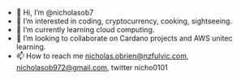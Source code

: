 - 👋 Hi, I’m @nicholasob7
- 👀 I’m interested in coding, cryptocurrency, cooking, sightseeing.
- 🌱 I’m currently learning cloud computing.
- 💞️ I’m looking to collaborate on Cardano projects and AWS unitec learning.
- 📫 How to reach me nicholas.obrien@nzfulvic.com, nicholasob972@gmail.com, twitter nicho0101

<!---
nicholasob7/nicholasob7 is a ✨ special ✨ repository because its `README.md` (this file) appears on your GitHub profile.
You can click the Preview link to take a look at your changes.
--->
